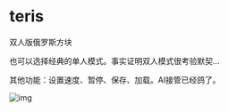 # teris
双人版俄罗斯方块

也可以选择经典的单人模式。事实证明双人模式很考验默契...

其他功能：设置速度、暂停、保存、加载。AI接管已经鸽了。

![img](https://i0.hdslb.com/bfs/article/c2572a40b343dcb2a47689e3802cead943ad6098.jpg)
